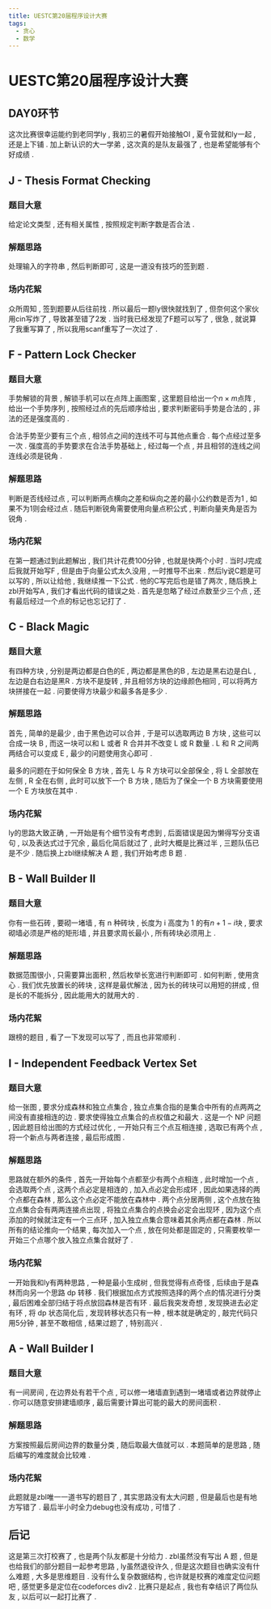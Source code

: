 ```yaml
---
title: UESTC第20届程序设计大赛
tags:
  - 贪心
  - 数学
---
```


# UESTC第20届程序设计大赛

## DAY0环节

这次比赛很幸运能约到老同学ly , 我初三的暑假开始接触OI , 夏令营就和ly一起 , 还是上下铺 . 加上新认识的大一学弟 , 这次真的是队友最强了 , 也是希望能够有个好成绩 . 

## J - Thesis Format Checking

### 题目大意

给定论文类型 , 还有相关属性 , 按照规定判断字数是否合法 . 

### 解题思路

处理输入的字符串 , 然后判断即可 , 这是一道没有技巧的签到题 . 

### 场内花絮

众所周知 , 签到题要从后往前找 . 所以最后一题ly很快就找到了 , 但奈何这个家伙用cin写炸了 , 导致甚至错了2发 . 当时我已经发现了F题可以写了 , 很急 , 就说算了我重写算了 , 所以我用scanf重写了一次过了 . 

## F - Pattern Lock Checker

### 题目大意

手势解锁的背景 , 解锁手机可以在点阵上画图案 , 这里题目给出一个$n \times m$点阵 , 给出一个手势序列 , 按照经过点的先后顺序给出 , 要求判断密码手势是合法的 , 非法的还是强度高的 . 

合法手势至少要有三个点 , 相邻点之间的连线不可与其他点重合 . 每个点经过至多一次 . 强度高的手势要求在合法手势基础上 , 经过每一个点 , 并且相邻的连线之间连线必须是锐角 . 

### 解题思路

判断是否线经过点 , 可以判断两点横向之差和纵向之差的最小公约数是否为1 , 如果不为1则会经过点 . 随后判断锐角需要使用向量点积公式 , 判断向量夹角是否为锐角 . 

### 场内花絮

在第一题通过到此题解出 , 我们共计花费100分钟 , 也就是快两个小时 . 当时J完成后我就开始写F , 但是由于向量公式太久没用 , 一时推导不出来 . 然后ly说C题是可以写的 , 所以让给他 , 我继续推一下公式 . 他的C写完后也是错了两次 , 随后换上zbl开始写A , 我们才看出代码的错误之处 . 首先是忽略了经过点数至少三个点 , 还有最后经过一个点的标记也忘记打了 . 

## C - Black Magic

### 题目大意

有四种方块 , 分别是两边都是白色的E , 两边都是黑色的B , 左边是黑右边是白L , 左边是白右边是黑R . 方块不是旋转 , 并且相邻方块的边缘颜色相同 , 可以将两方块拼接在一起 . 问要使得方块最少和最多各是多少 . 

### 解题思路

首先 , 简单的是最少 , 由于黑色边可以合并 , 于是可以选取两边 B 方块 , 这些可以合成一块 B , 而这一块可以和 L 或者 R 合并并不改变 L 或 R 数量 . L 和 R 之间两两结合可以变成 E , 最少的问题使用贪心即可 . 

最多的问题在于如何保全 B 方块 , 首先 L 与 R 方块可以全部保全 , 将 L 全部放在左侧 , R 全在右侧 , 此时可以放下一个 B 方块 , 随后为了保全一个 B 方块需要使用一个 E 方块放在其中 .  

### 场内花絮

ly的思路大致正确 , 一开始是有个细节没有考虑到 , 后面错误是因为懒得写分支语句 , 以及表达式过于冗余 , 最后化简后就过了 , 此时大概是比赛过半 , 三题队伍已是不少 . 随后换上zbl继续解决 A 题 , 我们开始考虑 B 题 . 

## B - Wall Builder II

### 题目大意

你有一些石砖 , 要砌一堵墙 , 有 n 种砖块 , 长度为 i 高度为 1 的有$n + 1 - i$块 , 要求砌墙必须是严格的矩形墙 , 并且要求周长最小 , 所有砖块必须用上 . 

### 解题思路

数据范围很小 , 只需要算出面积 , 然后枚举长宽进行判断即可 . 如何判断 , 使用贪心 . 我们优先放置长的砖块 , 这样是最优解法 , 因为长的砖块可以用短的拼成 , 但是长的不能拆分 , 因此能用大的就用大的 . 

### 场内花絮

跟榜的题目 , 看了一下发现可以写了 , 而且也非常顺利 . 

## I - Independent Feedback Vertex Set

### 题目大意

给一张图 , 要求分成森林和独立点集合 , 独立点集合指的是集合中所有的点两两之间没有直接相连的边 . 要求使得独立点集合的点权值之和最大 . 这是一个 NP 问题 , 因此题目给出图的方式经过优化 , 一开始只有三个点互相连接 , 选取已有两个点 , 将一个新点与两者连接 , 最后形成图 . 

### 解题思路

思路就在额外的条件 , 首先一开始每个点都至少有两个点相连 , 此时增加一个点 , 会选取两个点 , 这两个点必定是相连的 , 加入点必定会形成环 , 因此如果选择的两个点都在森林 , 那么这个点必定不能放在森林中 . 两个点分居两侧 , 这个点放在独立点集合会有两两连接点出现 , 将独立点集合的点换会必定会出现环 , 因为这个点添加的时候就注定有一个三点环 , 加入独立点集合意味着其余两点都在森林 . 所以所有的结论推向一个结果 , 每次加入一个点 , 放在何处都是固定的 , 只需要枚举一开始三个点哪个放入独立点集合就好了 . 

### 场内花絮

一开始我和ly有两种思路 , 一种是最小生成树 , 但我觉得有点奇怪 , 后续由于是森林而向另一个思路 dp 转移 . 我们根据加点方式按照选择的两个点的情况进行分类 , 最后困难全部归结于将点放回森林是否有环 . 最后我突发奇想 , 发现换进去必定有环 , 将 dp 状态简化后 , 发现转移状态只有一种 , 根本就是确定的 , 敲完代码只用5分钟 , 甚至不敢相信 , 结果过题了 , 特别高兴 . 

## A - Wall Builder I

### 题目大意

有一间房间 , 在边界处有若干个点 , 可以修一堵墙直到遇到一堵墙或者边界就停止 . 你可以随意安排建墙顺序 , 最后需要计算出可能的最大的房间面积 . 

### 解题思路

方案按照最后房间边界的数量分类 , 随后取最大值就可以 . 本题简单的是思路 , 随后编写的难度就会比较难 . 

### 场内花絮

此题就是zbl唯一一道书写的题目了 , 其实思路没有太大问题 , 但是最后也是有地方写错了 . 最后半小时全力debug也没有成功 , 可惜了 . 

## 后记

这是第三次打校赛了 , 也是两个队友都是十分给力 . zbl虽然没有写出 A 题 , 但是也给我们的部分题目一起参考思路 , ly虽然退役许久 , 但是这次题目也确实没有什么难题 , 大多是思维题目 . 没有什么复杂数据结构 , 也许就是校赛的难度定位问题吧 , 感觉更多是定位在codeforces div2 . 比赛只是起点 , 我也有幸结识了两位队友 , 以后可以一起打比赛了 .  
